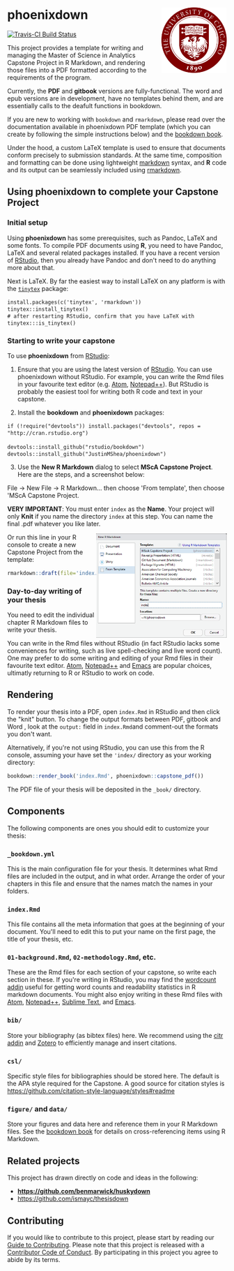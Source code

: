  

# phoenixdown <img src="inst/rmarkdown/templates/capstone/skeleton/figure/phoenix-logo.jpg" align="right" width=150/>

[![Travis-CI Build Status](https://travis-ci.org/JustinMShea/phoenixdown.svg?branch=master)](https://travis-ci.org/JustinMShea/phoenixdown) 

This project provides a template for writing and managing the Master of Science in Analytics Capstone Project in R Markdown, and rendering those files into a PDF formatted according to the requirements of the program.

Currently, the **PDF** and **gitbook** versions are fully-functional. The word and epub versions are in development, have no templates behind them, and are essentially calls to the deafult functions in bookdown.

If you are new to working with `bookdown` and `rmarkdown`, please read over the documentation available in phoenixdown PDF template (which you can create by following the simple instructions below) and the [bookdown book](https://bookdown.org/yihui/bookdown/).

Under the hood, a custom LaTeX template is used to ensure that documents conform precisely to submission standards. At the same time, composition and formatting can be done using lightweight [markdown](http://rmarkdown.rstudio.com/authoring_basics.html) syntax, and **R** code and its output can be seamlessly included using [rmarkdown](http://rmarkdown.rstudio.com).

## Using phoenixdown to complete your Capstone Project

### Initial setup

Using **phoenixdown** has some prerequisites, such as Pandoc, LaTeX and some fonts. To compile PDF documents using **R**, you need to have Pandoc, LaTeX and several related packages installed. If you have a recent version of  [RStudio](http://www.rstudio.com/products/rstudio/download/), then you already have Pandoc and don't need to do anything more about that. 

Next is LaTeX. By far the easiest way to install LaTeX on any platform is with the [`tinytex`](https://yihui.name/tinytex/) package:

```
install.packages(c('tinytex', 'rmarkdown'))
tinytex::install_tinytex()
# after restarting RStudio, confirm that you have LaTeX with 
tinytex:::is_tinytex()
```

### Starting to write your capstone

To use **phoenixdown** from [RStudio](http://www.rstudio.com/products/rstudio/download/):

1) Ensure that you are using the latest version of [RStudio](http://www.rstudio.com/products/rstudio/download/). You can use phoenixdown without RStudio. For example, you can write the Rmd files in your favourite text editor (e.g. [Atom](https://atom.io/), [Notepad++](https://notepad-plus-plus.org/)). But RStudio is probably the easiest tool for writing both R code and text in your capstone. 

2) Install the **bookdown** and **phoenixdown** packages: 

```
if (!require("devtools")) install.packages("devtools", repos = "http://cran.rstudio.org")

devtools::install_github("rstudio/bookdown")
devtools::install_github("JustinMShea/phoenixdown")
```

3) Use the **New R Markdown** dialog to select **MScA Capstone Project**. Here are the steps, and a screenshot below:

File -> New File -> R Markdown... then choose 'From template', then choose 'MScA Capstone Project.

**VERY IMPORTANT**: You must enter `index` as the **Name**. Your project will only **Knit** if you name the directory `index` at this step. You can name the final .pdf whatever you like later.

<img src="UofC-capstone-gui.png" align="right" width=300/>


Or run this line in your R console to create a new Capstone Project from the template:

```r
rmarkdown::draft(file='index.Rmd', template = "capstone", package = 'phoenixdown', create_dir = TRUE, edit=TRUE)
```

### Day-to-day writing of your thesis 

You need to edit the individual chapter R Markdown files to write your thesis. 

You can write in the Rmd files without RStudio (in fact RStudio lacks some conveniences for writing, such as live spell-checking and live word count). One may prefer to do some writing and editing of your Rmd files in their favourite text editor. [Atom](https://atom.io/), [Notepad++](https://notepad-plus-plus.org/) and [Emacs](https://www.gnu.org/software/emacs/) are popular choices, ultimatly returning to R or RStudio to work on code.


## Rendering

To render your thesis into a PDF, open `index.Rmd` in RStudio and then click the "knit" button. To change the output formats between PDF, gitbook and Word , look at the `output:` field in `index.Rmd`and comment-out the formats you don't want.

Alternatively, if you're not using RStudio, you can use this from the R console, assuming your have set the `'index/` directory as your working directory:

```r
bookdown::render_book('index.Rmd', phoenixdown::capstone_pdf())
```

The PDF file of your thesis will be deposited in the `_book/` directory.

## Components

The following components are ones you should edit to customize your thesis:

### `_bookdown.yml`

This is the main configuration file for your thesis. It determines what Rmd files are included in the output, and in what order. Arrange the order of your chapters in this file and ensure that the names match the names in your folders. 

### `index.Rmd`

This file contains all the meta information that goes at the beginning of your
document. You'll need to edit this to put your name on the first page, the title of your thesis, etc.

### `01-background.Rmd`, `02-methodology.Rmd`, etc.

These are the Rmd files for each section of your capstone, so write each section in these. If you're writing in RStudio, you may find the [wordcount addin](https://github.com/benmarwick/wordcountaddin) useful for getting word counts and readability statistics in R markdown documents. You might also enjoy writing in these Rmd files with [Atom](https://atom.io/), [Notepad++](https://notepad-plus-plus.org/), [Sublime Text](https://www.sublimetext.com/), and [Emacs](https://www.gnu.org/software/emacs/). 

### `bib/`

Store your bibliography (as bibtex files) here. We recommend using the [citr addin](https://github.com/crsh/citr) and [Zotero](https://www.zotero.org/) to efficiently manage and insert citations. 

### `csl/`

Specific style files for bibliographies should be stored here. The default is the APA style required for the Capstone. A good source for citation styles is https://github.com/citation-style-language/styles#readme

### `figure/` and `data/`

Store your figures and data here and reference them in your R Markdown files. See the [bookdown book](https://bookdown.org/yihui/bookdown/) for details on cross-referencing items using R Markdown.

## Related projects

This project has drawn directly on code and ideas in the following:

- **https://github.com/benmarwick/huskydown**
- https://github.com/ismayc/thesisdown

## Contributing

If you would like to contribute to this project, please start by reading our [Guide to Contributing](CONTRIBUTING.md). Please note that this project is released with a [Contributor Code of Conduct](CONDUCT.md). By participating in this project you agree to abide by its terms.

<!--
To update the PDF template stored in inst/ assuming we are at top level:

rmarkdown::draft('index.Rmd', template = 'capstone', package = 'phoenixdown', create_dir = TRUE, edit = FALSE)

setwd('index')

bookdown::render_book('index.Rmd', phoenixdown::capstone_pdf())

-->

